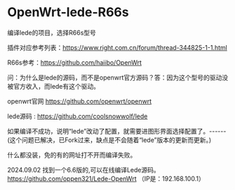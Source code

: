 # OpenWrt-lede-R66s
编译lede的项目，选择R66s型号

插件对应参考列表：https://www.right.com.cn/forum/thread-344825-1-1.html

R66s参考：https://github.com/haiibo/OpenWrt

问：为什么是lede的源码，而不是openwrt官方源码？答：因为这个型号的驱动没被官方收入，而lede有这个驱动。

openwrt官网 https://github.com/openwrt/openwrt

lede源码 : https://github.com/coolsnowwolf/lede

如果编译不成功，说明“lede”改动了配置，就需要进图形界面选择配置了。------(这个问题已解决，已Fork过来，缺点是不会随着“lede”版本的更新而更新。)

什么都没装，免的有的网址打不开而编译失败。

2024.09.02  找到一个6.6版的,可以在线编译Lede源码。          https://github.com/oppen321/Lede-OpenWrt  （IP是：192.168.100.1）                     

